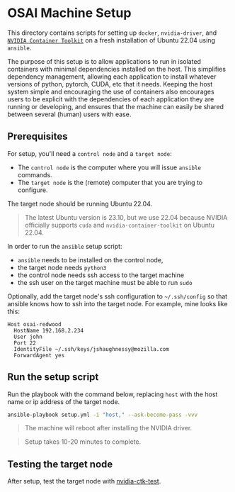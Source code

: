 # OSAI Machine Setup

This directory contains scripts for setting up `docker`, `nvidia-driver`, and [`NVIDIA Container Toolkit`](https://docs.nvidia.com/datacenter/cloud-native/container-toolkit/latest/index.html) on a fresh installation of Ubuntu 22.04 using `ansible`.

The purpose of this setup is to allow applications to run in isolated containers with minimal dependencies installed on the host. This simplifies dependency management, allowing each application to install whatever versions of python, pytorch, CUDA, etc that it needs. Keeping the host system simple and encouraging the use of containers also encourages users to be explicit with the dependencies of each application they are running or developing, and ensures that the machine can easily be shared between several (human) users with ease.

## Prerequisites

For setup, you'll need a `control node` and a `target node`:

- The `control node` is the computer where you will issue `ansible` commands.
- The `target node` is the (remote) computer that you are trying to configure.

The target node should be running Ubuntu 22.04.

> The latest Ubuntu version is 23.10, but we use 22.04 because NVIDIA officially supports `cuda` and `nvidia-container-toolkit` on Ubuntu 22.04.

In order to run the `ansible` setup script:

- `ansible` needs to be installed on the control node,
- the target node needs `python3`
- the control node needs ssh access to the target machine
- the ssh user on the target machine must be able to run `sudo`

Optionally, add the target node's ssh configuration to `~/.ssh/config` so that ansible knows how to ssh into the target node. For example, mine looks like this:

```
Host osai-redwood
  HostName 192.168.2.234
  User john
  Port 22
  IdentityFile ~/.ssh/keys/jshaughnessy@mozilla.com
  ForwardAgent yes
```

## Run the setup script

Run the playbook with the command below, replacing `host` with the host name or ip address of the target node.

```sh
ansible-playbook setup.yml -i "host," --ask-become-pass -vvv
```

> The machine will reboot after installing the NVIDIA driver.

> Setup takes 10-20 minutes to complete.

## Testing the target node

After setup, test the target node with [nvidia-ctk-test](../nvidia-ctk-test/README.md).
